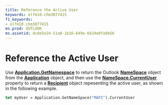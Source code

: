 ```yaml
---
title: Reference the Active User
keywords: olfm10.chm3077415
f1_keywords:
- olfm10.chm3077415
ms.prod: OUTLOOK
ms.assetid: dc8e5e24-51a0-1b16-649e-6b24e0fa9b56
---
```



# Reference the Active User

Use  **[Application.GetNamespace](application-getnamespace-method-outlook.md)** to return the Outlook **[NameSpace](namespace-object-outlook.md)** object from the **[Application](application-object-outlook.md)** object, and then use the **[NameSpace.CurrentUser](namespace-currentuser-property-outlook.md)** property to return a **[Recipient](recipient-object-outlook.md)** object repesenting the active user, as shown in the following example.


```vb
Set myUser = Application.GetNameSpace("MAPI").CurrentUser
```


